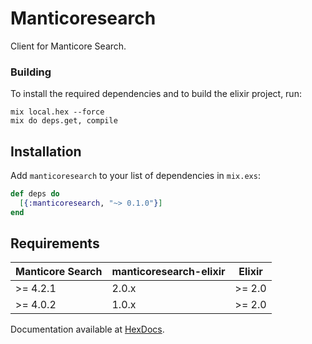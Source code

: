 # Manticoresearch

Сlient for Manticore Search. 

### Building

To install the required dependencies and to build the elixir project, run:
```
mix local.hex --force
mix do deps.get, compile
```

## Installation

Add  `manticoresearch` to your list of dependencies in `mix.exs`:

```elixir
def deps do
  [{:manticoresearch, "~> 0.1.0"}]
end
```

## Requirements

| Manticore Search  | manticoresearch-elixir |     Elixir    |
| ----------------- | ---------------------- | ------------- |
| >= 4.2.1          | 2.0.x                  | >= 2.0        |
| >= 4.0.2          | 1.0.x                  | >= 2.0        |

Documentation available at [HexDocs](https://hexdocs.pm/manticoresearch).
